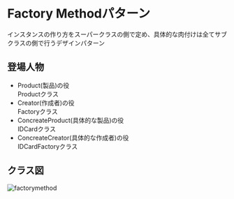 # Factory Methodパターン
インスタンスの作り方をスーパークラスの側で定め、具体的な肉付けは全てサブクラスの側で行うデザインパターン

## 登場人物
- Product(製品)の役  
Productクラス
- Creator(作成者)の役  
Factoryクラス
- ConcreateProduct(具体的な製品)の役  
IDCardクラス
- ConcreateCreator(具体的な作成者)の役  
IDCardFactoryクラス

## クラス図
![factorymethod](https://user-images.githubusercontent.com/11749585/34570222-6e285120-f1ae-11e7-9068-6b59389f7874.jpg)
